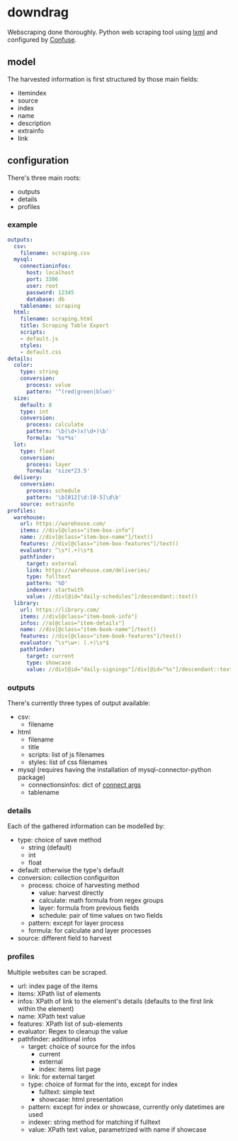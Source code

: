 # downdrag

Webscraping done thoroughly. Python web scraping tool using [lxml](https://lxml.de/) and configured by [Confuse](https://confuse.readthedocs.io/en/latest/).

## model

The harvested information is first structured by those main fields:

- itemindex
- source
- index
- name
- description
- extrainfo
- link

## configuration

There's three main roots:

- outputs
- details
- profiles

### example

```YAML
outputs:
  csv:
    filename: scraping.csv
  mysql:
    connectioninfos:
      host: localhost
      port: 3306
      user: root
      password: 12345
      database: db
    tablename: scraping
  html:
    filename: scraping.html
    title: Scraping Table Export
    scripts:
    - default.js
    styles:
    - default.css
details:
  color:
    type: string
    conversion:
      process: value
      pattern: '^(red|green|blue)'
  size:
    default: 8
    type: int
    conversion:
      process: calculate
      pattern: '\b(\d+)x(\d+)\b'
      formula: '%s*%s'
  lot:
    type: float
    conversion:
      process: layer
      formula: 'size*23.5'
  delivery:
    conversion:
      process: schedule
      pattern: '\b[012]\d:[0-5]\d\b'
    source: extrainfo
profiles:
  warehouse:
    url: https://warehouse.com/
    items: //div[@class="item-box-info"]
    name: //div[@class="item-box-name"]/text()
    features: //div[@class="item-box-features"]/text()
    evaluator: ^\s*(.+)\s*$
    pathfinder:
      target: external
      link: https://warehouse.com/deliveries/
      type: fulltext
      pattern: '%D'
      indexer: startwith
      value: //div[@id="daily-schedules"]/descendant::text()
  library:
    url: https://library.com/
    items: //div[@class="item-book-info"]
    infos: //a[@class="item-details"]
    name: //div[@class="item-book-name"]/text()
    features: //div[@class="item-book-features"]/text()
    evaluator: ^\s*\w+: (.+)\s*$
    pathfinder:
      target: current
      type: showcase
      value: //div[@id="daily-signings"]/div[@id="%s"]/descendant::text()

```

### outputs

There's currently three types of output available:

- csv:
  - filename
- html
  - filename
  - title
  - scripts: list of js filenames
  - styles: list of css filenames
- mysql (requires having the installation of mysql-connector-python package)
  - connectionsinfos: dict of [connect args](https://dev.mysql.com/doc/connector-python/en/connector-python-connectargs.html)
  - tablename

### details

Each of the gathered information can be modelled by:

- type: choice of save method
  - string (default)
  - int
  - float
- default: otherwise the type's default
- conversion: collection configuriton
  - process: choice of harvesting method
    - value: harvest directly
    - calculate: math formula from regex groups
    - layer: formula from previous fields
    - schedule: pair of time values on two fields
  - pattern: except for layer process
  - formula: for calculate and layer processes
- source: different field to harvest

### profiles

Multiple websites can be scraped.

- url: index page of the items
- items: XPath list of elements
- infos: XPath of link to the element's details (defaults to the first link within the element)
- name: XPath text value
- features: XPath list of sub-elements
- evaluator: Regex to cleanup the value
- pathfinder: additional infos
  - target: choice of source for the infos
    - current
    - external
    - index: items list page
  - link: for external target
  - type: choice of format for the into, except for index
    - fulltext: simple text
    - showcase: html presentation
  - pattern: except for index or showcase, currently only datetimes are used
  - indexer: string method for matching if fulltext
  - value: XPath text value, parametrized with name if showcase
